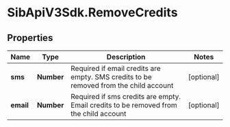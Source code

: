 # SibApiV3Sdk.RemoveCredits

## Properties
Name | Type | Description | Notes
------------ | ------------- | ------------- | -------------
**sms** | **Number** | Required if email credits are empty. SMS credits to be removed from the child account | [optional] 
**email** | **Number** | Required if sms credits are empty. Email credits to be removed from the child account | [optional] 


